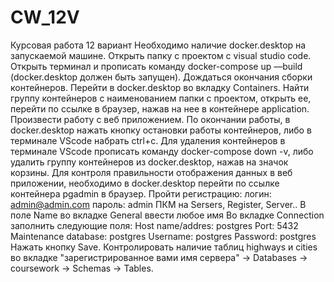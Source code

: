 # CW_12V
Курсовая работа 12 вариант
Необходимо наличие docker.desktop на запускаемой машине.
Открыть папку с проектом с visual studio code.
Открыть терминал и прописать команду docker-compose up —build (docker.desktop должен быть запущен).
Дождаться окончания сборки контейнеров.
Перейти в docker.desktop во вкладку Containers. Найти группу контейнеров с наименованием папки с проектом, открыть ее, перейти по ссылке в браузер, нажав на нее в контейнере application.
Произвести работу с веб приложением.
По окончании работы, в docker.desktop нажать кнопку остановки работы контейнеров, либо в терминале VScode набрать ctrl+c.
Для удаления контейнеров в терминале VScode прописать команду docker-compose down -v, либо удалить группу контейнеров из docker.desktop, нажав на значок корзины.
Для контроля правильности отображения данных в веб приложении, необходимо в docker.desktop перейти по ссылке контейнера pgadmin в браузер.
Пройти регистрацию: логин: admin@admin.com пароль: admin
ПКМ на Sersers, Register, Server..
В поле Name во вкладке General ввести любое имя
Во вкладке Connection заполнить следующие поля:
  Host name/addres: postgres
  Port: 5432
  Maintenance database: postgres
  Username: postgres
  Password: postgres
Нажать кнопку Save.
Контролировать наличие таблиц highways и cities во вкладке "зарегистрированное вами имя сервера" -> Databases -> coursework -> Schemas -> Tables.
